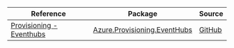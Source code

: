 | Reference | Package | Source |
|---|---|---|
|[Provisioning - Eventhubs](provisioning.eventhubs-readme.md)|[Azure.Provisioning.EventHubs](https://www.nuget.org/packages/Azure.Provisioning.EventHubs)|[GitHub](https://github.com/Azure/azure-sdk-for-net/blob/main/sdk/provisioning/Azure.Provisioning.EventHubs)|
